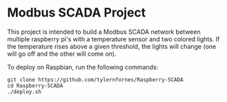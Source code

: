 # Modbus SCADA Project
This project is intended to build a Modbus SCADA network between multiple raspberry pi's with a temperature sensor and two colored lights. If the temperature rises above a given threshold, the lights will change (one will go off and the other will come on).

To deploy on Raspbian, run the following commands:

```
git clone https://github.com/tylernfornes/Raspberry-SCADA
cd Raspberry-SCADA
./deploy.sh
```
